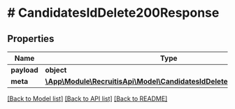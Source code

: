 # # CandidatesIdDelete200Response

## Properties

Name | Type | Description | Notes
------------ | ------------- | ------------- | -------------
**payload** | **object** |  | [optional]
**meta** | [**\App\Module\RecruitisApi\Model\CandidatesIdDelete200ResponseMeta**](CandidatesIdDelete200ResponseMeta.md) |  | [optional]

[[Back to Model list]](../../README.md#models) [[Back to API list]](../../README.md#endpoints) [[Back to README]](../../README.md)
